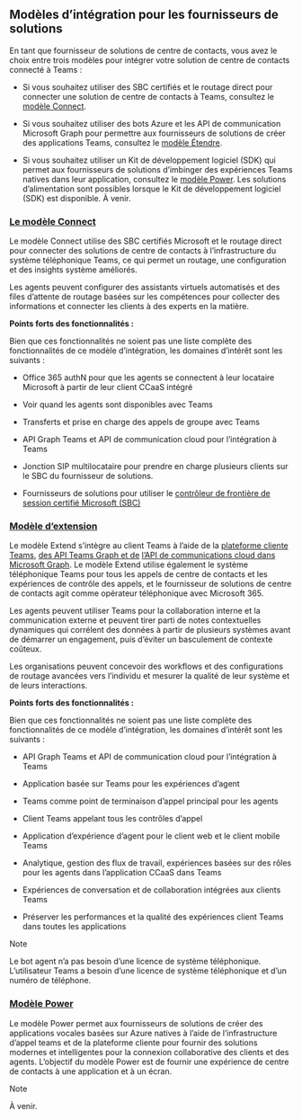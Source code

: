 ## <a name="integration-models-for-solution-providers"></a>Modèles d’intégration pour les fournisseurs de solutions

<a name="steps"></a>

En tant que fournisseur de solutions de centre de contacts, vous avez le choix entre trois modèles pour intégrer votre solution de centre de contacts connecté à Teams :

- Si vous souhaitez utiliser des SBC certifiés et le routage direct pour connecter une solution de centre de contacts à Teams, consultez le [modèle Connect](?tabs=connect#steps).

- Si vous souhaitez utiliser des bots Azure et les API de communication Microsoft Graph pour permettre aux fournisseurs de solutions de créer des applications Teams, consultez le [modèle Étendre](?tabs=extend#steps).

- Si vous souhaitez utiliser un Kit de développement logiciel (SDK) qui permet aux fournisseurs de solutions d’imbinger des expériences Teams natives dans leur application, consultez le [modèle Power](?tabs=power#steps). Les solutions d’alimentation sont possibles lorsque le Kit de développement logiciel (SDK) est disponible. À venir.

### <a name="the-connect-model"></a>[**Le modèle Connect**](#tab/connect)

Le modèle Connect utilise des SBC certifiés Microsoft et le routage direct pour connecter des solutions de centre de contacts à l’infrastructure du système téléphonique Teams, ce qui permet un routage, une configuration et des insights système améliorés.

Les agents peuvent configurer des assistants virtuels automatisés et des files d’attente de routage basées sur les compétences pour collecter des informations et connecter les clients à des experts en la matière.

**Points forts des fonctionnalités :**

Bien que ces fonctionnalités ne soient pas une liste complète des fonctionnalités de ce modèle d’intégration, les domaines d’intérêt sont les suivants :

- Office 365 authN pour que les agents se connectent à leur locataire Microsoft à partir de leur client CCaaS intégré

- Voir quand les agents sont disponibles avec Teams

- Transferts et prise en charge des appels de groupe avec Teams

- API Graph Teams et API de communication cloud pour l’intégration à Teams

- Jonction SIP multilocataire pour prendre en charge plusieurs clients sur le SBC du fournisseur de solutions.

- Fournisseurs de solutions pour utiliser le [<span class="underline">contrôleur de frontière de session certifié Microsoft (SBC)</span>](../direct-routing-border-controllers.md)

### <a name="the-extend-model"></a>[**Modèle d’extension**](#tab/extend)

Le modèle Extend s’intègre au client Teams à l’aide de la [plateforme cliente Teams](/microsoftteams/platform/overview), [des API Teams Graph et de](/graph/api/resources/teams-api-overview) [l’API de communications cloud dans Microsoft Graph](/graph/api/resources/communications-api-overview). Le modèle Extend utilise également le système téléphonique Teams pour tous les appels de centre de contacts et les expériences de contrôle des appels, et le fournisseur de solutions de centre de contacts agit comme opérateur téléphonique avec Microsoft 365.

Les agents peuvent utiliser Teams pour la collaboration interne et la communication externe et peuvent tirer parti de notes contextuelles dynamiques qui corrélent des données à partir de plusieurs systèmes avant de démarrer un engagement, puis d’éviter un basculement de contexte coûteux.

Les organisations peuvent concevoir des workflows et des configurations de routage avancées vers l’individu et mesurer la qualité de leur système et de leurs interactions.

**Points forts des fonctionnalités :**

Bien que ces fonctionnalités ne soient pas une liste complète des fonctionnalités de ce modèle d’intégration, les domaines d’intérêt sont les suivants :

- API Graph Teams et API de communication cloud pour l’intégration à Teams

- Application basée sur Teams pour les expériences d’agent

- Teams comme point de terminaison d’appel principal pour les agents

- Client Teams appelant tous les contrôles d’appel

- Application d’expérience d’agent pour le client web et le client mobile Teams

- Analytique, gestion des flux de travail, expériences basées sur des rôles pour les agents dans l’application CCaaS dans Teams

- Expériences de conversation et de collaboration intégrées aux clients Teams

- Préserver les performances et la qualité des expériences client Teams dans toutes les applications

> [!NOTE]
> Le bot agent n’a pas besoin d’une licence de système téléphonique. L’utilisateur Teams a besoin d’une licence de système téléphonique et d’un numéro de téléphone.

### <a name="the-power-model"></a>[**Modèle Power**](#tab/power)

Le modèle Power permet aux fournisseurs de solutions de créer des applications vocales basées sur Azure natives à l’aide de l’infrastructure d’appel teams et de la plateforme cliente pour fournir des solutions modernes et intelligentes pour la connexion collaborative des clients et des agents. L’objectif du modèle Power est de fournir une expérience de centre de contacts à une application et à un écran.


> [!NOTE]
> À venir.
